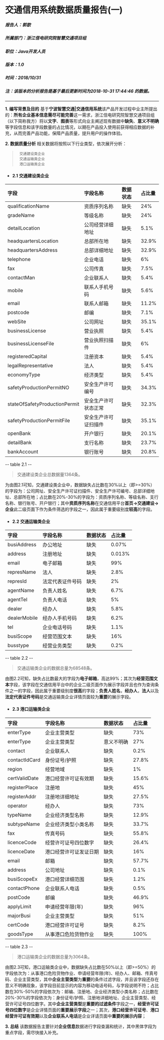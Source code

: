 # 交通信用系统数据质量报告(一)
##### 报告人：郭歆
##### 所属部门：浙江信电研究院智慧交通项目组
##### 职位：Java开发人员
##### 版本：1.0
##### 时间：2018/10/31

##### 注：该版本的分析报告是基于最后更新时间为2018-10-31 17:44:46 的数据。
---
**1.  编写背景及目的**
基于**宁波智慧交通|交通信用系统**该产品开发过程中业主所提出的：**所有企业基本信息需尽可能完善**这一需求，浙江信电研究院智慧交通项目组（以下简称我方）将以**文字**、**图表**等形式向业主阐述现有数据中**缺失**、**意义不明确**等字段信息和该字段数量的占比情况，以期在产品投入使用前获得相应数据的补充，从而完善产品功能，保障产品质量，提升用户的操作体验。

**2. 数据质量分析**
相关数据将按照以下行业类型，依次展开分析：

>      交通建设类企业
>      交通运输类企业
>      港口运输类企业

- #### 2.1 交通建设类企业

| 字段                          | 字段名称             | 数据状态 | 占比量 |
| :---------------------------- | :------------------- | :------- | :----- |
| qualificationName             | 资质序列名称         | 缺失     | 24%    |
| gradeName                     | 等级名称             | 缺失     | 24%    |
| detailLocation                | 公司经营详细地址     | 缺失     | 5.1%   |
| headquartersLocation          | 总部所在地           | 缺失     | 32.9%  |
| headquartersAddress           | 总部详细地址         | 缺失     | 32.9%  |
| telephone                     | 企业电话             | 缺失     | 6%     |
| fax                           | 公司传真             | 缺失     | 7.5%   |
| contactMan                    | 企业联系人           | 缺失     | 5.4%   |
| mobile                        | 联系人手机号码       | 缺失     | 5.6%   |
| email                         | 联系人邮箱           | 缺失     | 11.2%  |
| postcode                      | 邮编                 | 缺失     | 7.1%   |
| webSite                       | 公司网址             | 缺失     | 35.1%  |
| businessLicense               | 营业执照             | 缺失     | 5.4%   |
| businessLicenseFile           | 营业执照扫描件       | 缺失     | 6%     |
| registeredCapital             | 注册资本             | 缺失     | 5.4%   |
| legalRepresentative           | 法人                 | 缺失     | 5.4%   |
| economyType                   | 经济类型             | 缺失     | 5.4%   |
| safetyProductionPermitNO      | 安全生产许可编号     | 缺失     | 34.3%  |
| stateOfSafetyProductionPermit | 安全生产许可状态正常 | 缺失     | 32.3%  |
| safetyProductionPermitFile    | 安全生产许可证扫描件 | 缺失     | 35.1%  |
| openBank                      | 开户银行             | 缺失     | 20.1%  |
| detailBank                    | 支行名称             | 缺失     | 23.7%  |
| bankAccount                   | 银行账号             | 缺失     | 20.8%  |
-- table 2.1 --
> 交通建设类企业总数据量1364条。

为由图2.1可知，交通建设类企业中，数据缺失占比数在30%以上（即>=30%）的字段为：公司网址、安全生产许可证扫描件、安全生产许可编号、总部详细地址、总部所在地；占比数在20%-30%的字段为：资质序列名称、等级名称、支行名称、银行账号、开户银行；其中**资质序列名称**在交通信用平台**首页->交通建设->企业**此二级页面下作为条件筛选的字段之一，因此属于重要级别度**较高**的字段。

- #### 2.2 交通运输类企业

| 字段         | 字段名称         | 数据状态 | 占比量 |
| :----------- | :--------------- | :------- | :----- |
| busiAddress  | 办公地址         | 缺失     | 0.07%  |
| address      | 注册地址         | 缺失     | 0.013% |
| email        | 电子邮箱         | 缺失     | 99%    |
| represName   | 法人             | 缺失     | 2.8%   |
| represId     | 法定代表证件号码 | 缺失     | 2%     |
| agentName    | 负责人姓名       | 缺失     | 6.7%   |
| agentTel     | 负责人电话       | 缺失     | 5%     |
| dealer       | 经办人           | 缺失     | 5.8%   |
| dealerMobile | 经办人手机号码   | 缺失     | 6.2%   |
| tel          | 企业电话号码     | 缺失     | 1.1%   |
| busiScope    | 经营范围文本     | 缺失     | 16%    |
| busstype     | 经营业务类型     | 缺失     | 0.2%   |
-- table 2.2 --
> 交通运输类企业的数据总量为68548条。

由图2.2可知，缺失占比数最大的字段为**电子邮箱**，高达99%；其次为**经营范围文本**字段，该字段在交通信用平台中的企业二级页面作为展示字段并且也作为查询条件之一的字段，因此属于重要级别度**很高**的字段；**负责人姓名**，**经办人**，**法人**以及**法定代表证件号码**是交通运输类企业详情页面较为**重要**的展示字段。

- #### 2.3 港口运输类企业

| 字段          | 字段名称               | 数据状态   | 占比量 |
| :------------ | :--------------------- | :--------- | :----- |
| enterType     | 企业主营类型           | 缺失       | 73%    |
| enterType     | 企业主营类型           | 意义不明确 | 27%    |
| contact       | 企业联系人             | 缺失       | 0.2%   |
| contactIdCard | 身份证号/护照          | 缺失       | 27.8%  |
| region        | 经营地域               | 缺失       | 1%     |
| certValidDate | 港口经营许可证有效期   | 缺失       | 15.6%  |
| registerPlace | 注册地                 | 缺失       | 45%    |
| registerAddr  | 注册地详细地址         | 缺失       | 27.5%  |
| operator      | 经办人                 | 缺失       | 73%    |
| typeName      | 企业经济类型名称       | 缺失       | 12.9%  |
| subtypeName   | 企业经济类型小类名称   | 缺失       | 33.7%  |
| fax           | 传真号码               | 缺失       | 55.8%  |
| licenceCode   | 经营许可证号四位数字   | 缺失       | 26.4%  |
| licenceDate   | 港口经营许可证发证日期 | 缺失       | 16%    |
| email         | 邮箱                   | 缺失       | 57.7%  |
| address       | 公司地址               | 缺失       | 0.1%   |
| busiScopeEx   | 港口经营详细范围       | 缺失       | 1.2%   |
| contactPhone  | 企业联系人电话         | 缺失       | 0.5%   |
| postCode      | 邮编                   | 缺失       | 46.9%  |
| applyLimit    | 申请经营年限(年)       | 缺失       | 96%    |
| majorBusi     | 企业主营类型           | 缺失       | 51%    |
| certCode      | 港口经营许可证号       | 缺失       | 8.2%   |
| goodsType     | 从事港口危险货物作业   | 缺失       | 100%   |
-- table 2.3 --
> 港口运输类企业的数据总量为3064条。

由图2.3可知，港口运输类企业中，数据缺失占比数在50%以上（即>=50%）的字段依次为：从事港口危险货物作业、申请经营年限(年)、经办人、邮箱、传真号码、企业主营类型，其中**企业主营类型**为**重要**的条件过滤字段，并且该字段还存在意义不明确现象，该字段目前显示的内容为移动电话号码，与字段说明不符；占比数在30%-50%的字段依次为：邮编、注册地、企业经济类型小类名称；占比数在20%-30%的字段依次为：身份证号/护照、注册地详细地址、企业主营类型、经营许可证号四位数字。其中**企业主营类型**是**重要的过滤条件**字段之一，**经营许可证号四位数字**是企业详情页面的**重要展示字段**之一；其次，**港口经营许可证号**、**港口经营许可证有效期**以及**企业联系人电话**是企业详请页面中**重要的展示内容**；

**3. 总结**
该数据报告主要针对**企业信息**数据进行字段查漏和统计，其中黑体字段为重点字段，需尽快接入补充。
